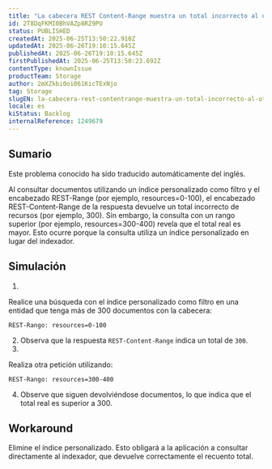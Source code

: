 ```yaml
---
title: "La cabecera REST Content-Range muestra un total incorrecto al utilizar un índice personalizado en una entidad"
id: 2T8DqFKMI0BhVAZp8RZ9PU
status: PUBLISHED
createdAt: 2025-06-25T13:50:22.910Z
updatedAt: 2025-06-26T19:10:15.645Z
publishedAt: 2025-06-26T19:10:15.645Z
firstPublishedAt: 2025-06-25T13:50:23.692Z
contentType: knownIssue
productTeam: Storage
author: 2mXZkbi0oi061KicTExNjo
tag: Storage
slugEN: la-cabecera-rest-contentrange-muestra-un-total-incorrecto-al-utilizar-un-indice-personalizado-en-una-entidad
locale: es
kiStatus: Backlog
internalReference: 1249679
---
```


## Sumario

<div class="alert alert-info">
  <p>Este problema conocido ha sido traducido automáticamente del inglés.</p>
</div>


Al consultar documentos utilizando un índice personalizado como filtro y el encabezado REST-Range (por ejemplo, resources=0-100), el encabezado REST-Content-Range de la respuesta devuelve un total incorrecto de recursos (por ejemplo, 300). Sin embargo, la consulta con un rango superior (por ejemplo, resources=300-400) revela que el total real es mayor. Esto ocurre porque la consulta utiliza un índice personalizado en lugar del indexador.


##

## Simulación



1.

Realice una búsqueda con el índice personalizado como filtro en una entidad que tenga más de 300 documentos con la cabecera:

    REST-Rango: resources=0-100

2. Observa que la respuesta `REST-Content-Range` indica un total de `300`.
3.

Realiza otra petición utilizando:

    REST-Rango: resources=300-400

4. Observe que siguen devolviéndose documentos, lo que indica que el total real es superior a 300.



## Workaround


Elimine el índice personalizado. Esto obligará a la aplicación a consultar directamente al indexador, que devuelve correctamente el recuento total.




